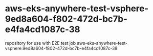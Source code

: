 # aws-eks-anywhere-test-vsphere-9ed8a604-f802-472d-bc7b-e4fa4cd1087c-38
repository for use with E2E test job aws-eks-anywhere-test-vsphere:9ed8a604-f802-472d-bc7b-e4fa4cd1087c-38
